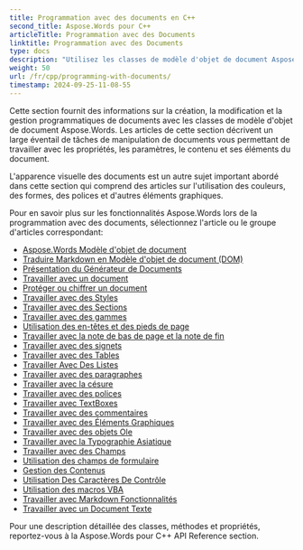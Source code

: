 ```yaml
---
title: Programmation avec des documents en C++
second_title: Aspose.Words pour C++
articleTitle: Programmation avec des Documents
linktitle: Programmation avec des Documents
type: docs
description: "Utilisez les classes de modèle d'objet de document Aspose.Words pour créer, modifier et gérer par programmation des documents à l'aide de C++. Travaillez avec les propriétés, les paramètres et le contenu du document, ainsi qu'avec l'apparence du document grâce à la gestion des couleurs, des formes, des polices et d'autres graphiques."
weight: 50
url: /fr/cpp/programming-with-documents/
timestamp: 2024-09-25-11-08-55
---
```


Cette section fournit des informations sur la création, la modification et la gestion programmatiques de documents avec les classes de modèle d'objet de document Aspose.Words. Les articles de cette section décrivent un large éventail de tâches de manipulation de documents vous permettant de travailler avec les propriétés, les paramètres, le contenu et ses éléments du document.

L'apparence visuelle des documents est un autre sujet important abordé dans cette section qui comprend des articles sur l'utilisation des couleurs, des formes, des polices et d'autres éléments graphiques.

Pour en savoir plus sur les fonctionnalités Aspose.Words lors de la programmation avec des documents, sélectionnez l'article ou le groupe d'articles correspondant:

- [Aspose.Words Modèle d'objet de document](/words/cpp/aspose-words-document-object-model/)
- [Traduire Markdown en Modèle d'objet de document (DOM)](/words/cpp/translate-markdown-to-document-object-model/)
- [Présentation du Générateur de Documents](/words/cpp/document-builder-overview/)
- [Travailler avec un document](/words/cpp/working-with-document/)
- [Protéger ou chiffrer un document](/words/cpp/protect-or-encrypt-a-document/)
- [Travailler avec des Styles](/words/cpp/working-with-styles-and-themes/)
- [Travailler avec des Sections](/words/cpp/working-with-sections/)
- [Travailler avec des gammes](/words/cpp/working-with-ranges/)
- [Utilisation des en-têtes et des pieds de page](/words/cpp/working-with-headers-and-footers/)
- [Travailler avec la note de bas de page et la note de fin](/words/cpp/working-with-footnote-and-endnote/)
- [Travailler avec des signets](/words/cpp/working-with-bookmarks/)
- [Travailler avec des Tables](/words/cpp/working-with-tables/)
- [Travailler Avec Des Listes](/words/cpp/working-with-lists/)
- [Travailler avec des paragraphes](/words/cpp/working-with-paragraphs/)
- [Travailler avec la césure](/words/cpp/working-with-hyphenation/)
- [Travailler avec des polices](/words/cpp/working-with-fonts/)
- [Travailler avec TextBoxes](/words/cpp/working-with-textboxes/)
- [Travailler avec des commentaires](/words/cpp/working-with-comments/)
- [Travailler avec des Éléments Graphiques](/words/cpp/working-with-graphic-elements/)
- [Travailler avec des objets Ole](/words/cpp/working-with-ole-objects/)
- [Travailler avec la Typographie Asiatique](/words/cpp/working-with-asian-typography/)
- [Travailler avec des Champs](/words/cpp/working-with-fields/)
- [Utilisation des champs de formulaire](/words/cpp/working-with-form-fields/)
- [Gestion des Contenus](/words/cpp/contents-management/)
- [Utilisation Des Caractères De Contrôle](/words/cpp/working-with-control-characters/)
- [Utilisation des macros VBA](/words/cpp/working-with-vba-macros/)
- [Travailler avec Markdown Fonctionnalités](/words/cpp/working-with-markdown-features/)
- [Travailler avec un Document Texte](/words/cpp/working-with-text-document/)

Pour une description détaillée des classes, méthodes et propriétés, reportez-vous à la Aspose.Words pour C++ API Reference section.
